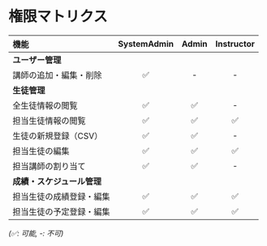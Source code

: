 # 権限マトリクス

| 機能                       | SystemAdmin | Admin | Instructor |
| :------------------------- | :---------: | :---: | :--------: |
| **ユーザー管理**           |             |       |            |
| 講師の追加・編集・削除     |     ✅      |   -   |     -      |
| **生徒管理**               |             |       |            |
| 全生徒情報の閲覧           |     ✅      |  ✅   |     -      |
| 担当生徒情報の閲覧         |     ✅      |  ✅   |     ✅     |
| 生徒の新規登録（CSV）      |     ✅      |  ✅   |     -      |
| 担当生徒の編集             |     ✅      |  ✅   |     ✅     |
| 担当講師の割り当て         |     ✅      |  ✅   |     -      |
| **成績・スケジュール管理** |             |       |            |
| 担当生徒の成績登録・編集   |     ✅      |  ✅   |     ✅     |
| 担当生徒の予定登録・編集   |     ✅      |  ✅   |     ✅     |

_(✅: 可能, -: 不可)_
